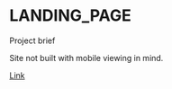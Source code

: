 # LANDING_PAGE
Project brief

Site not built with mobile viewing in mind.


<a href="https://softer666.github.io/LANDING_PAGE">Link</a>
